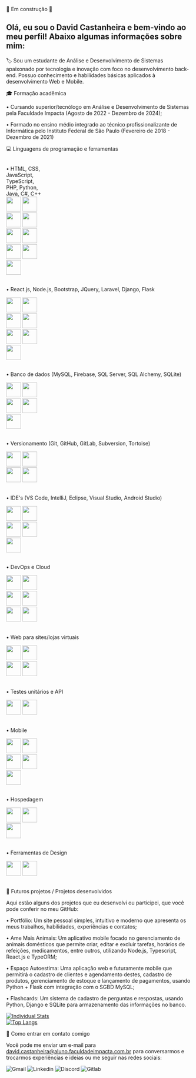 🚧 Em construção 🚧

## Olá, eu sou o David Castanheira e bem-vindo ao meu perfil! Abaixo algumas informações sobre mim:
🏷️ Sou um estudante de Análise e Desenvolvimento de Sistemas apaixonado por tecnologia e inovação com foco no desenvolvimento back-end. Possuo conhecimento e habilidades básicas aplicados à desenvolvimento Web e Mobile.

🎓 Formação acadêmica

•  Cursando superior/tecnólogo em Análise e Desenvolvimento de Sistemas pela Faculdade Impacta (Agosto de 2022 - Dezembro de 2024);

•  Formado no ensino médio integrado ao técnico profissionalizante de Informática pelo Instituto Federal de São Paulo (Fevereiro de 2018 - Dezembro de 2021)

💻 Linguagens de programação e ferramentas
<div style="width: 100px;"> <br>
•  HTML, CSS, JavaScript, TypeScript, PHP, Python, Java, C#, C++
<img src="https://cdn.jsdelivr.net/gh/devicons/devicon@latest/icons/html5/html5-original.svg" width="40" height="40" margin-left="2rem"/>  
<img src="https://cdn.jsdelivr.net/gh/devicons/devicon@latest/icons/css3/css3-original.svg" width="40" height="40" /> 
<img src="https://cdn.jsdelivr.net/gh/devicons/devicon@latest/icons/javascript/javascript-original.svg" width="40" height="40" />
<img src="https://cdn.jsdelivr.net/gh/devicons/devicon@latest/icons/typescript/typescript-original.svg" width="40" height="40" />
<img src="https://cdn.jsdelivr.net/gh/devicons/devicon@latest/icons/php/php-original.svg" width="40" height="40" />
<img src="https://cdn.jsdelivr.net/gh/devicons/devicon@latest/icons/python/python-original.svg" width="40" height="40" />  
<img src="https://cdn.jsdelivr.net/gh/devicons/devicon@latest/icons/java/java-original.svg" width="40" height="40" />
<img src="https://cdn.jsdelivr.net/gh/devicons/devicon@latest/icons/csharp/csharp-original.svg" width="40" height="40" />    
<img src="https://cdn.jsdelivr.net/gh/devicons/devicon@latest/icons/cplusplus/cplusplus-original.svg" width="40" height="40" />
</div> <br>

•  React.js, Node.js, Bootstrap, JQuery, Laravel, Django, Flask
<div style="width: 100px;">
<img src="https://cdn.jsdelivr.net/gh/devicons/devicon@latest/icons/react/react-original.svg" width="40" height="40" />
<img src="https://cdn.jsdelivr.net/gh/devicons/devicon@latest/icons/nodejs/nodejs-plain-wordmark.svg" width="40" height="40" />      
<img src="https://cdn.jsdelivr.net/gh/devicons/devicon@latest/icons/bootstrap/bootstrap-original-wordmark.svg" width="40" height="40" />
<img src="https://cdn.jsdelivr.net/gh/devicons/devicon@latest/icons/jquery/jquery-original.svg" width="40" height="40" />
<img src="https://cdn.jsdelivr.net/gh/devicons/devicon@latest/icons/laravel/laravel-original.svg" width="40" height="40" />      
<img src="https://cdn.jsdelivr.net/gh/devicons/devicon@latest/icons/django/django-plain.svg" width="40" height="40" />
<img src="https://cdn.jsdelivr.net/gh/devicons/devicon@latest/icons/flask/flask-original-wordmark.svg" width="40" height="40" />     
</div> <br>

• Banco de dados (MySQL, Firebase, SQL Server, SQL Alchemy, SQLite)
<div style="width: 100px;">
<img src="https://cdn.jsdelivr.net/gh/devicons/devicon@latest/icons/firebase/firebase-original-wordmark.svg" width="40" height="40" />
<img src="https://cdn.jsdelivr.net/gh/devicons/devicon@latest/icons/mysql/mysql-original.svg" width="40" height="40" />     
<img src="https://cdn.jsdelivr.net/gh/devicons/devicon@latest/icons/microsoftsqlserver/microsoftsqlserver-original.svg" width="40" height="40" />
<img src="https://cdn.jsdelivr.net/gh/devicons/devicon@latest/icons/sqlalchemy/sqlalchemy-plain-wordmark.svg" width="40" height="40" />
<img src="https://cdn.jsdelivr.net/gh/devicons/devicon@latest/icons/sqlite/sqlite-original-wordmark.svg" width="40" height="40" />
</div> <br>

• Versionamento (Git, GitHub, GitLab, Subversion, Tortoise)
<div style="width: 100px;">
<img src="https://cdn.jsdelivr.net/gh/devicons/devicon@latest/icons/git/git-original.svg" width="40" height="40" />
<img src="https://cdn.jsdelivr.net/gh/devicons/devicon@latest/icons/github/github-original.svg" width="40" height="40" />
<img src="https://cdn.jsdelivr.net/gh/devicons/devicon@latest/icons/gitlab/gitlab-original.svg" width="40" height="40" />
<img src="https://cdn.jsdelivr.net/gh/devicons/devicon@latest/icons/tortoisegit/tortoisegit-original.svg" width="40" height="40" />
</div> <br>

• IDE's (VS Code, IntelliJ, Eclipse, Visual Studio, Android Studio)
<div style="width: 100px;">
<img src="https://cdn.jsdelivr.net/gh/devicons/devicon@latest/icons/vscode/vscode-original.svg" width="40" height="40" />         
<img src="https://cdn.jsdelivr.net/gh/devicons/devicon@latest/icons/intellij/intellij-original.svg" width="40" height="40" />   
<img src="https://cdn.jsdelivr.net/gh/devicons/devicon@latest/icons/eclipse/eclipse-original.svg" width="40" height="40" />
<img src="https://cdn.jsdelivr.net/gh/devicons/devicon@latest/icons/visualstudio/visualstudio-original.svg" width="40" height="40" />
<img src="https://cdn.jsdelivr.net/gh/devicons/devicon@latest/icons/androidstudio/androidstudio-original.svg" width="40" height="40" />        
</div> <br>

• DevOps e Cloud
<div style="width: 100px;">
<img src="https://cdn.jsdelivr.net/gh/devicons/devicon@latest/icons/amazonwebservices/amazonwebservices-original-wordmark.svg" width="40" height="40" />       
<img src="https://cdn.jsdelivr.net/gh/devicons/devicon@latest/icons/docker/docker-original-wordmark.svg" width="40" height="40" />  
<img src="https://cdn.jsdelivr.net/gh/devicons/devicon@latest/icons/nginx/nginx-original.svg" width="40" height="40" />
<img src="https://cdn.jsdelivr.net/gh/devicons/devicon@latest/icons/linux/linux-original.svg" width="40" height="40" />
<img src="https://cdn.jsdelivr.net/gh/devicons/devicon@latest/icons/ubuntu/ubuntu-original-wordmark.svg" width="40" height="40" />
<img src="https://cdn.jsdelivr.net/gh/devicons/devicon@latest/icons/yaml/yaml-original.svg" width="40" height="40" />
</div> <br>

• Web para sites/lojas virtuais 
<div style="width: 100px;">
<img src="https://cdn.jsdelivr.net/gh/devicons/devicon@latest/icons/woocommerce/woocommerce-original.svg" width="40" height="40" />
<img src="https://cdn.jsdelivr.net/gh/devicons/devicon@latest/icons/wordpress/wordpress-plain.svg" width="40" height="40" />
<img src="https://cdn.jsdelivr.net/gh/devicons/devicon@latest/icons/cloudflare/cloudflare-original.svg" width="40" height="40" />
<img src="https://cdn.jsdelivr.net/gh/devicons/devicon@latest/icons/filezilla/filezilla-original.svg" width="40" height="40" />
</div> <br>

• Testes unitários e API
<div style="width: 100px;">
<img src="https://cdn.jsdelivr.net/gh/devicons/devicon@latest/icons/insomnia/insomnia-original.svg" width="40" height="40" />
<img src="https://cdn.jsdelivr.net/gh/devicons/devicon@latest/icons/postman/postman-original.svg" width="40" height="40" />
</div> <br>

• Mobile
<div style="width: 100px;">
<img src="https://cdn.jsdelivr.net/gh/devicons/devicon@latest/icons/ionic/ionic-original.svg" width="40" height="40" />
<img src="https://cdn.jsdelivr.net/gh/devicons/devicon@latest/icons/maven/maven-original.svg" width="40" height="40" />   
<img src="https://cdn.jsdelivr.net/gh/devicons/devicon@latest/icons/gradle/gradle-original.svg" width="40" height="40" />
<img src="https://cdn.jsdelivr.net/gh/devicons/devicon@latest/icons/jetpackcompose/jetpackcompose-original.svg" width="40" height="40" />
<img src="https://cdn.jsdelivr.net/gh/devicons/devicon@latest/icons/kotlin/kotlin-original.svg" width="40" height="40" />
</div> <br>

• Hospedagem
<div style="width: 100px;"> 
<img src="https://cdn.jsdelivr.net/gh/devicons/devicon@latest/icons/digitalocean/digitalocean-original.svg" width="40" height="40" />
<img src="https://cdn.jsdelivr.net/gh/devicons/devicon@latest/icons/vercel/vercel-original-wordmark.svg" width="40" height="40" />
<img src="https://cdn.jsdelivr.net/gh/devicons/devicon@latest/icons/railway/railway-original-wordmark.svg" width="40" height="40" /> 
</div> <br>

•  Ferramentas de Design
<div style="width: 100px;"> 
<img src="https://cdn.jsdelivr.net/gh/devicons/devicon@latest/icons/photoshop/photoshop-original.svg" width="40" height="40" />
<img src="https://cdn.jsdelivr.net/gh/devicons/devicon@latest/icons/figma/figma-original.svg" width="40" height="40" />
</div> <br>

🚀 Futuros projetos / Projetos desenvolvidos

Aqui estão alguns dos projetos que eu desenvolvi ou participei, que você pode conferir no meu GitHub:

•  Portfólio: Um site pessoal simples, intuitivo e moderno que apresenta os meus trabalhos, habilidades, experiências e contatos;

•  Ame Mais Animais: Um aplicativo mobile focado no gerenciamento de animais domésticos que permite criar, editar e excluir tarefas, horários de refeições, medicamentos, entre outros, utilizando Node.js, Typescript, React.js e TypeORM;

•  Espaço Autoestima: Uma aplicação web e futuramente mobile que permitirá o cadastro de clientes e agendamento destes, cadastro de produtos, gerenciamento de estoque e lançamento de pagamentos, usando Python + Flask com integração com o SGBD MySQL;

•  Flashcards: Um sistema de cadastro de perguntas e respostas, usando Python, Django e SQLite para armazenamento das informações no banco.

<div style="width: 200px;">
<a href="https://github.com/David-Castanheira/github-readme-stats">
  <img src="https://github-readme-stats.vercel.app/api?username=David-Castanheira&show_icons=true&theme=dark#gh-dark-mode-only" alt="Individual Stats" />
  <img src="https://github-readme-stats.vercel.app/api/top-langs/?username=David-Castanheira&langs_count=8&layout=compact" alt="Top Langs" />
</a>
</div>

📱 Como entrar em contato comigo

Você pode me enviar um e-mail para david.castanheira@aluno.faculdadeimpacta.com.br para conversarmos e trocarmos experiências e ideias ou me seguir nas redes sociais:

![Gmail](https://img.shields.io/badge/Gmail-D14836?style=for-the-badge&logo=gmail&logoColor=white&link=mailto:david.castanheira@aluno.faculdadeimpacta.com.br)
![Linkedin](https://img.shields.io/badge/LinkedIn-0077B5?style=for-the-badge&logo=linkedin&logoColor=white)
![Discord](https://img.shields.io/badge/Discord-7289DA?style=for-the-badge&logo=discord&logoColor=white)
![Gitlab](https://img.shields.io/badge/GitLab-330F63?style=for-the-badge&logo=gitlab&logoColor=white)
